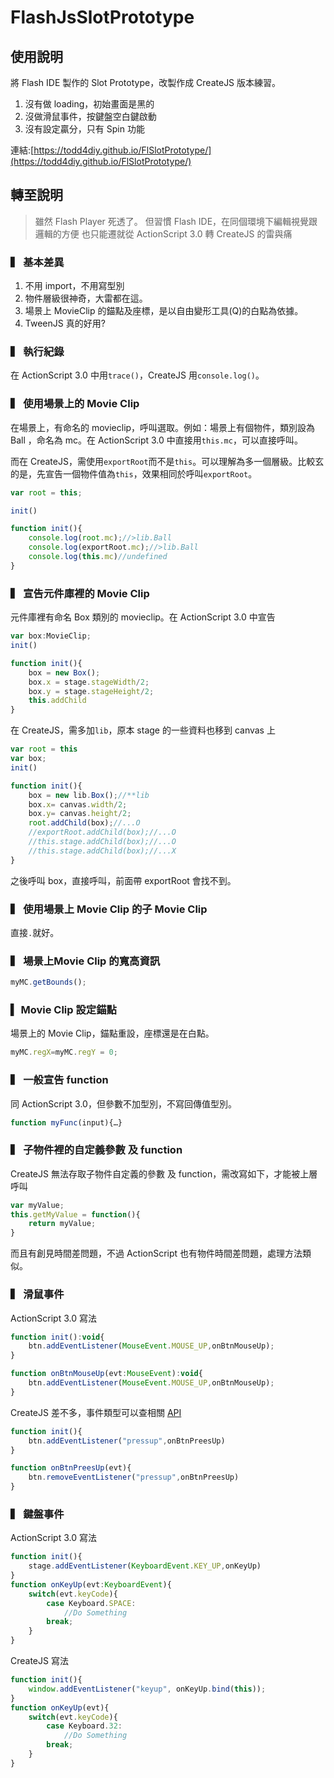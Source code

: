 # FlashJsSlotPrototype
## 使用說明
將 Flash IDE 製作的 Slot Prototype，改製作成 CreateJS 版本練習。
1. 沒有做 loading，初始畫面是黑的
2. 沒做滑鼠事件，按鍵盤空白鍵啟動
3. 沒有設定贏分，只有 Spin 功能

連結:[https://todd4diy.github.io/FlSlotPrototype/](https://todd4diy.github.io/FlSlotPrototype/)

## 轉至說明
> 雖然 Flash Player 死透了。
但習慣 Flash IDE，在同個環境下編輯視覺跟邏輯的方便
也只能遷就從 ActionScript 3.0 轉 CreateJS 的雷與痛
> 

### ▍ 基本差異

1. 不用 import，不用寫型別
2. 物件層級很神奇，大雷都在這。
3. 場景上 MovieClip 的錨點及座標，是以自由變形工具(Q)的白點為依據。
4. TweenJS 真的好用? 

### ▍ 執行紀錄

在 ActionScript 3.0 中用`trace()`，CreateJS 用`console.log()`。

### ▍ 使用場景上的 Movie Clip

在場景上，有命名的 movieclip，呼叫選取。例如：場景上有個物件，類別設為 Ball ，命名為 mc。在 ActionScript 3.0 中直接用`this.mc`，可以直接呼叫。

而在 CreateJS，需使用`exportRoot`而不是`this`。可以理解為多一個層級。比較玄的是，先宣告一個物件值為`this`，效果相同於呼叫`exportRoot`。

```jsx
var root = this;

init()

function init(){
	console.log(root.mc);//>lib.Ball
	console.log(exportRoot.mc);//>lib.Ball
	console.log(this.mc)//undefined
}
```

### ▍ 宣告元件庫裡的 Movie Clip

元件庫裡有命名 Box 類別的 movieclip。在 ActionScript 3.0 中宣告

```jsx
var box:MovieClip;
init()

function init(){
	box = new Box();
	box.x = stage.stageWidth/2;
	box.y = stage.stageHeight/2;
	this.addChild
}
```

在 CreateJS，需多加`lib`，原本 stage 的一些資料也移到 canvas 上

```jsx
var root = this
var box;
init()

function init(){
	box = new lib.Box();//**lib
	box.x= canvas.width/2;
	box.y= canvas.height/2;
	root.addChild(box);//...O
	//exportRoot.addChild(box);//...O
	//this.stage.addChild(box);//...O
	//this.stage.addChild(box);//...X
}
```

之後呼叫 box，直接呼叫，前面帶 exportRoot 會找不到。

### ▍ 使用場景上 Movie Clip 的子 Movie Clip

直接`.`就好。

### ▍ 場景上Movie Clip 的寬高資訊

```jsx
myMC.getBounds();
```

### ▍ Movie Clip 設定錨點

場景上的 Movie Clip，錨點重設，座標還是在白點。

```jsx
myMC.regX=myMC.regY = 0; 
```

### ▍ 一般宣告 function

同 ActionScript 3.0，但參數不加型別，不寫回傳值型別。

```jsx
function myFunc(input){…}
```

### ▍ 子物件裡的自定義參數 及 function

CreateJS 無法存取子物件自定義的參數 及 function，需改寫如下，才能被上層呼叫

```jsx
var myValue;
this.getMyValue = function(){
	return myValue;
}
```

而且有創見時間差問題，不過 ActionScript 也有物件時間差問題，處理方法類似。

### ▍ 滑鼠事件

ActionScript 3.0 寫法

```jsx
function init():void{
	btn.addEventListener(MouseEvent.MOUSE_UP,onBtnMouseUp);
}

function onBtnMouseUp(evt:MouseEvent):void{
	btn.addEventListener(MouseEvent.MOUSE_UP,onBtnMouseUp);
}
```

CreateJS  差不多，事件類型可以查相關 [API](https://www.createjs.com/docs/easeljs/classes/DisplayObject.html)

```jsx
function init(){
	btn.addEventListener("pressup",onBtnPreesUp)
}

function onBtnPreesUp(evt){
	btn.removeEventListener("pressup",onBtnPreesUp)
}
```

### ▍ 鍵盤事件

ActionScript 3.0 寫法

```jsx
function init(){
	stage.addEventListener(KeyboardEvent.KEY_UP,onKeyUp)
}
function onKeyUp(evt:KeyboardEvent){
	switch(evt.keyCode){
		case Keyboard.SPACE:
			//Do Something
		break;
	}
}
```

CreateJS  寫法

```jsx
function init(){
	window.addEventListener("keyup", onKeyUp.bind(this));
}
function onKeyUp(evt){
	switch(evt.keyCode){
		case Keyboard.32:
			//Do Something
		break;
	}
}
```
